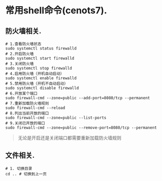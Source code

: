 # 常用shell命令(cenots7).

## 防火墙相关.

```shell
# 1.查看防火墙状态
sudo systemctl status firewalld
# 2.开启防火墙
sudo systemctl start firewalld
# 3.关闭防火墙
sudo systemctl stop firewalld
# 4.启用防火墙（开机自动启动）
sudo systemctl enable firewalld
# 5.禁用防火墙（开机不自动启动）
sudo systemctl disable firewalld
# 6.开放某个端口
sudo firewall-cmd --zone=public --add-port=8080/tcp --permanent
# 7.重新加载防火墙规则
sudo firewall-cmd --reload
# 8.列出当前开放的端口
sudo firewall-cmd --zone=public --list-ports
# 9.关闭已开放的端口
sudo firewall-cmd --zone=public --remove-port=8080/tcp --permanent
```
> 无论是开启还是关闭端口都需要重新加载防火墙规则

## 文件相关.
```shell
# 1. 切换目录
cd .. # 切换到上一页
```
### 
